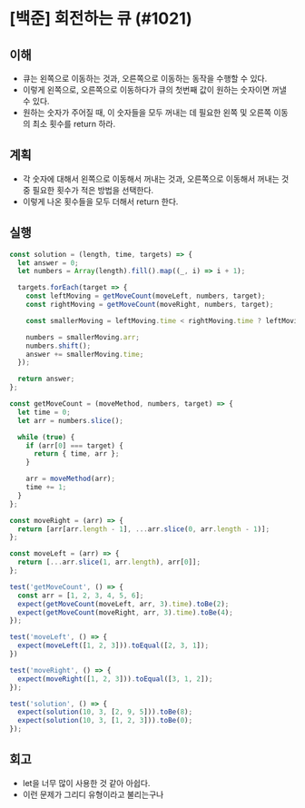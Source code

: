 # [백준] 회전하는 큐 (#1021)

## 이해

- 큐는 왼쪽으로 이동하는 것과, 오른쪽으로 이동하는 동작을 수행할 수 있다.
- 이렇게 왼쪽으로, 오른쪽으로 이동하다가 큐의 첫번째 값이 원하는 숫자이면 꺼낼 수 있다.
- 원하는 숫자가 주어질 때, 이 숫자들을 모두 꺼내는 데 필요한 왼쪽 및 오른쪽 이동의 최소 횟수를 return 하라.

## 계획

- 각 숫자에 대해서 왼쪽으로 이동해서 꺼내는 것과, 오른쪽으로 이동해서 꺼내는 것 중 필요한 횟수가 적은 방법을 선택한다.
- 이렇게 나온 횟수들을 모두 더해서 return 한다.

## 실행

```js
const solution = (length, time, targets) => {
  let answer = 0;
  let numbers = Array(length).fill().map((_, i) => i + 1);

  targets.forEach(target => {
    const leftMoving = getMoveCount(moveLeft, numbers, target);
    const rightMoving = getMoveCount(moveRight, numbers, target);

    const smallerMoving = leftMoving.time < rightMoving.time ? leftMoving : rightMoving;

    numbers = smallerMoving.arr;
    numbers.shift();
    answer += smallerMoving.time;
  });

  return answer;
};

const getMoveCount = (moveMethod, numbers, target) => {
  let time = 0;
  let arr = numbers.slice();

  while (true) {
    if (arr[0] === target) {
      return { time, arr };
    }

    arr = moveMethod(arr);
    time += 1;
  }
};

const moveRight = (arr) => {
  return [arr[arr.length - 1], ...arr.slice(0, arr.length - 1)];
};

const moveLeft = (arr) => {
  return [...arr.slice(1, arr.length), arr[0]];
};

test('getMoveCount', () => {
  const arr = [1, 2, 3, 4, 5, 6];
  expect(getMoveCount(moveLeft, arr, 3).time).toBe(2);
  expect(getMoveCount(moveRight, arr, 3).time).toBe(4);
});

test('moveLeft', () => {
  expect(moveLeft([1, 2, 3])).toEqual([2, 3, 1]);
})

test('moveRight', () => {
  expect(moveRight([1, 2, 3])).toEqual([3, 1, 2]);
});

test('solution', () => {
  expect(solution(10, 3, [2, 9, 5])).toBe(8);
  expect(solution(10, 3, [1, 2, 3])).toBe(0);
});
```

## 회고

- let을 너무 많이 사용한 것 같아 아쉽다.
- 이런 문제가 그리디 유형이라고 불리는구나
